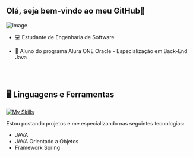 ## Olá, seja bem-vindo ao meu GitHub👋

![Image](https://github.com/user-attachments/assets/672ecf4e-765a-4172-829d-14e13e142f84)

  - 💻 Estudante de Engenharia de Software

  - 🚀 Aluno do programa Alura ONE Oracle - Especialização em Back-End Java

<br></br>
## 🖥️ Linguagens e Ferramentas
[![My Skills](https://skillicons.dev/icons?i=java,git,github )](https://skillicons.dev)

Estou postando projetos e me especializando nas seguintes tecnologias:
- JAVA
- JAVA Orientado a Objetos
- Framework Spring
